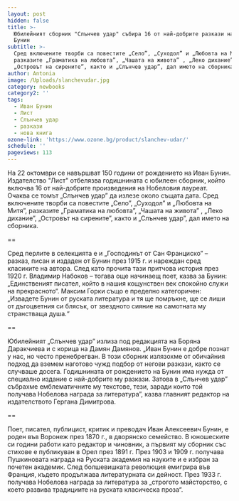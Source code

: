 ```yaml
---
layout: post
hidden: false
title: >-
  Юбилейният сборник "Слънчев удар" събира 16 от най-добрите разкази на Иван
  Бунин
subtitle: >-
  Сред включените творби са повестите „Село”, „Суходол” и „Любовта на Митя”,
  разказите „Граматика на любовта”, „Чашата на живота” , „Леко дихание”,
  „Островът на сирените”, както и „Слънчев удар”, дал името на сборника
author: Antonia
image: /Uploads/slanchevudar.jpg
category: newbooks
category2: ''
tags:
  - Иван Бунин
  - Лист
  - Слънчев удар
  - разкази
  - нова книга
ozone-link: 'https://www.ozone.bg/product/slanchev-udar/'
schedule: ''
pageviews: 113
---
```

На 22 октомври се навършват 150 години от рождението на Иван Бунин. Издателство "Лист" отбелязва годишнината с юбилеен сборник, който включва 16 от най-добрите произведения на Нобеловия лауреат. Очаква се томът „Слънчев удар” да излезе около същата дата. Сред включените творби са повестите „Село”, „Суходол” и „Любовта на Митя”, разказите „Граматика на любовта”, „Чашата на живота” , „Леко дихание”, „Островът на сирените”, както и „Слънчев удар”, дал името на сборника.

\==

Сред перлите в селекцията е и „Господинът от Сан Франциско” – разказ, писан и издаден от Бунин през 1915 г. и нареждан сред класиките на автора. След като прочита тази притчова история през 1920 г. Владимир Набоков – тогава още начинаещ поет, казва за Бунин: „Единственият писател, който в нашия кощунствен век спокойно служи на прекрасното“. Максим Горки също е пределно категоричен: „Извадете Бунин от руската литература и тя ще помръкне, ще се лиши от дъгоцветния си блясък, от звездното сияние на самотната му странстваща душа.“

\==

Юбилейният „Слънчев удар” излиза под редакцията на Боряна Даракчиева и с корица на Дамян Дамянов. „Иван Бунин е добре познат у нас, но често пренебрегван. В този сборник излязохме от обичайния подход да вземем наготово чужд подбор от негови разкази, както се случваше досега. Годишнината от рождението на Бунин има нужда от специално издание с най-добрите му разкази. Затова в „Слънчев удар” събрахме емблематичните му текстове, тези, заради които той получава Нобелова награда за литература”, казва главният редактор на издателството Гергана Димитрова.

\==

Поет, писател, публицист, критик и преводач Иван Алексеевич Бунин, е роден във Воронеж през 1870 г., в дворянско семейство. В юношеските си години работи като редактор и чиновник, а първият му сборник със стихове е публикуван в Орел през 1891 г. През 1903 и 1909 г. получава Пушкиновата награда на Руската академия на науките и е избран за почетен академик. След болшевишката революция емигрира във Франция, където продължава литературната си дейност. През 1933 г. получава Нобелова награда за литература за „строгото майсторство, с което развива традициите на руската класическа проза“.